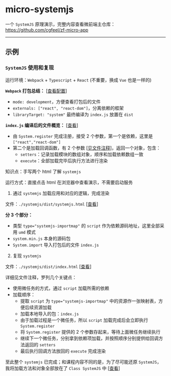 # micro-systemjs

一个 `SystemJS` 原理演示，完整内容查看微前端主仓库：https://github.com/cgfeel/zf-micro-app

---

## 示例

### `SystemJS` 使用和复现

运行环境：`Webpack` + `Typescript` + `React` (不重要，换成 `Vue` 也是一样的)

**`Webpack` 打包总结：** [[查看配置](https://github.com/cgfeel/micro-systemjs/blob/main/webpack.config.js)]

- `mode: development`，方便查看打包后的文件
- `externals: ["react", "react-dom"]`，分离依赖的框架
- `libraryTarget: "system"` 最终编译为 `index.js` 放置在 `dist`

**`index.js` 编译后的文件概览：** [[查看](https://github.com/cgfeel/micro-systemjs/blob/main/dist/index.js)]

- 由 `System.register` 完成注册，接受 2 个参数，第一个是依赖，这里是 `["react","react-dom"]`
- 第二个是加载回调函数，有 2 个参数 [[见文件注释](https://github.com/cgfeel/micro-systemjs/blob/main/dist/index.html)]，返回一个对象，包含：
  - `setters`：记录加载模块的数组对象，顺序和加载依赖数组一致
  - `execute`：全部加载完毕后执行方法进行渲染

知识点：手写两个 html 了解 `systemjs`

运行方式：直接点击 html 在浏览器中查看演示，不需要启动服务

1. 通过 `systemjs` 加载应用和对应的逻辑，完成渲染

文件：`./systemjs/dist/systemjs.html` [[查看](https://github.com/cgfeel/micro-systemjs/blob/main/dist/systemjs.html)]

**分 3 个部分：**

- 类型 `type="systemjs-importmap"` 的 `script` 作为依赖源码地址，这里全部采用 `umd` 模式
- `system.min.js` 本身的源码包
- `System.import` 导入打包后的文件 `index.js`

2.  复现 `systemjs`

文件：`./systemjs/dist/index.html` [[查看](https://github.com/cgfeel/micro-systemjs/blob/main/dist/index.html)]

详细见文件注释，罗列几个关键点：

- 使用微任务的方式，通过 `script` 加载所需的依赖
- 加载顺序：
  - 提取 `script` 为 `type="systemjs-importmap"` 中的资源作一张映射表，方便后续资源加载
  - 加载本地导入的包：`index.js`
  - 由于加载过程是一个微任务，所以 `script` 加载完成后会立即执行 `System.register`
  - 将 `System.register` 提供的 2 个参数存起来，等待上面微任务继续执行
  - 继续下一个微任务，分别拿到依赖项加载，并按照顺序分别提供给回调方法返回的 `setters`
  - 最后执行回调方法放回的 `execute` 完成渲染

至此整个 `systemjs` 已完成；和课程内容不同的是，为了尽可能还原 `SystemJS`，我将加载方法和对象全部放在了 `Class SystemJS` 中 [[查看](https://github.com/cgfeel/micro-systemjs/blob/main/dist/index.html)]
